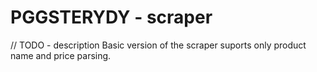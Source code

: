 # PGGSTERYDY - scraper
// TODO - description
Basic version of the scraper suports only product name and price parsing.
